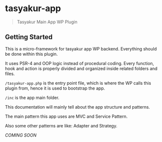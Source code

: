 # tasyakur-app
> Tasyakur Main App WP Plugin

## Getting Started

This is a micro-framework for tasyakur app WP backend. Everything should be done within this plugin.

It uses PSR-4 and OOP logic instead of procedural coding. Every function, hook and action is properly divided and organized inside related folders and files.

`/tasyakur-app.php` is the entry point file, which is where the WP calls this plugin from, hence it is used to bootstrap the app.

`/inc` is the app main folder.

This documentation will mainly tell about the app structure and patterns.

The main pattern this app uses are MVC and Service Pattern.

Also some other patterns are like: Adapter and Strategy. 

*COMING SOON*
